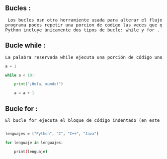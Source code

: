 ## Bucles :

<pre> Los bucles osn otra herramiente usada para alterar el flujo de nuestro
programa podes repetir una porcion de codigo las veces que querramos .
Python incluye únicamente dos tipos de bucle: while y for .</pre>

## Bucle while :

<pre>La palabra reservada while ejecuta una porción de código una y otra vez hasta que la condición especificada sea falsa; o, dicho de otro modo, ejecuta una porción de código mientras que la condición sea verdadera.
</pre>
``` python
a = 1

while a < 10:

    print("¡Hola, mundo!")

    a = a + 1
```

## Bucle for :

<pre>El bucle for ejecuta el bloque de código indentado (en este caso la llamada a print()) tantas veces como elementos haya en la colección indicada a la derecha del operador in. Pero, cada vez que ese código es ejecutado, la variable lenguaje tendrá un valor diferente: en la primera ejecución será igual a "Python"; en la segunda, a "C"; y así hasta alcanzar el final de la lista
</pre>

``` bash python 

lenguajes = ["Python", "C", "C++", "Java"]

for lenguaje in lenguajes:

    print(lenguaje)
```